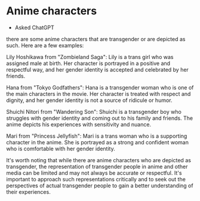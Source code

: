 # Anime characters

- Asked ChatGPT

there are some anime characters that are transgender or are depicted as such. Here are a few examples:

Lily Hoshikawa from "Zombieland Saga": Lily is a trans girl who was assigned male at birth. 
Her character is portrayed in a positive and respectful way, and her gender identity is accepted and celebrated by her friends.

Hana from "Tokyo Godfathers": Hana is a transgender woman who is one of the main characters in the movie. 
Her character is treated with respect and dignity, and her gender identity is not a source of ridicule or humor.

Shuichi Nitori from "Wandering Son": Shuichi is a transgender boy who struggles with gender identity 
and coming out to his family and friends. The anime depicts his experiences with sensitivity and nuance.

Mari from "Princess Jellyfish": Mari is a trans woman who is a supporting character in the anime. 
She is portrayed as a strong and confident woman who is comfortable with her gender identity.

It's worth noting that while there are anime characters who are depicted as transgender, 
the representation of transgender people in anime and other media can be limited and may not always be accurate or respectful. 
It's important to approach such representations critically and to seek out the perspectives of 
actual transgender people to gain a better understanding of their experiences.
